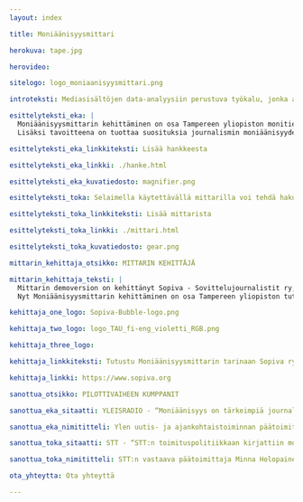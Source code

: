 ```yaml
---
layout: index

title: Moniäänisyysmittari

herokuva: tape.jpg

herovideo:

sitelogo: logo_moniaanisyysmittari.png

introteksti: Mediasisältöjen data-analyysiin perustuva työkalu, jonka avulla nähdään, ketkä pääsevät ääneen journalismissa. Moniäänisyysmittari tukee journalismin ja median moniäänisyyden kehittämistä.

esittelyteksti_eka: |
  Moniäänisyysmittarin kehittäminen on osa Tampereen yliopiston monitieteistä tutkimushanketta, jossa voimansa yhdistävät journalistiikan ja tietotekniikan tutkimus, kaksi mediataloa sekä monialainen ohjausryhmä. Rahoittajana toimii Media-alan Tutkimussäätiö. Hankkeen tavoitteena on kehittää valmiiksi luonnollisen kielen käsittelymenetelmiä hyödyntävä data-analytiikkatyökalu ja kokeilla sen käyttöä työpajoissa, jotka järjestetään hankekumppaneina toimivien toimitusten kanssa.<br><br>
  Lisäksi tavoitteena on tuottaa suosituksia journalismin moniäänisyyden kehittämiseksi erilaisten toimitusten näkökulmasta. Lähtökohtana on luottamus siihen, että erilaisia ääniä ja näkökulmia kuuntelemalla ja yhteistä ymmärrystä lisäämällä saadaan aikaan parempaa journalismia ja laadukkaampaa julkista keskustelua.

esittelyteksti_eka_linkkiteksti: Lisää hankkeesta

esittelyteksti_eka_linkki: ./hanke.html

esittelyteksti_eka_kuvatiedosto: magnifier.png

esittelyteksti_toka: Selaimella käytettävällä mittarilla voi tehdä hakuja, jotka perustuvat mediatalojen uutisarkistoihin ja tietokantoihin. NLP-teknologiaa hyödyntävä mittari tunnistaa tekstistä haastateltavat henkilöt ja heihin liittyviä tietoja. Mittari mm. listaa haastatelluimmat henkilöt eri aihepiireistä sekä kertoo mm. naisten ja miesten osuuden kaikista haastatelluista, eri puolueita edustavien haastateltujen osuuden sekä erilaisten titteleiden esiintyvyyden. Hankkeen yhtenä keskeisenä kysymyksenä on pohtia, mitä ulottuvuuksia moniäänisyyden laajasta käsitteestä kannattaa mitata. Hakuominaisuuksien kehittäminen onkin kesken.

esittelyteksti_toka_linkkiteksti: Lisää mittarista

esittelyteksti_toka_linkki: ./mittari.html

esittelyteksti_toka_kuvatiedosto: gear.png

mittarin_kehittaja_otsikko: MITTARIN KEHITTÄJÄ

mittarin_kehittaja_teksti: |
  Mittarin demoversion on kehittänyt Sopiva - Sovittelujournalistit ry, jonka juuret ovat Tampereen yliopiston Sovittelujournalismi-nimisessä tutkimushankkeessa. Sopiva ry:n tiimi osallistui mittarilla Helsingin Sanomain Säätiön vuoden 2019 Uutisraivaaja-innovaatiokilpailuun ja pääsi projektilla viiden finalistin joukkoon. Uutisraivaajassa projektin kumppaneina toimivat Yleisradio ja Suomen Tietotoimisto STT.<br><br>
  Nyt Moniäänisyysmittarin kehittäminen on osa Tampereen yliopiston tutkimushanketta, jonka kumppaneina ovat STT ja Kaleva Media. Rahoittajana toimii Media-alan tutkimussäätiö ja Journalistisen kulttuurin edistämissäätiö. Hankkeen parissa työskentelee tutkimusryhmä, johon kuuluvat tutkijat journalistiikasta ja tietotekniikasta sekä molempien tieteiden professorit. Tutkimusryhmää ohjaa apulaisprofessori Laura Ahva.

kehittaja_one_logo: Sopiva-Bubble-logo.png

kehittaja_two_logo: logo_TAU_fi-eng_violetti_RGB.png

kehittaja_three_logo: 

kehittaja_linkkiteksti: Tutustu Moniäänisyysmittarin tarinaan Sopiva ry:n nettisivuilla.

kehittaja_linkki: https://www.sopiva.org

sanottua_otsikko: PILOTTIVAIHEEN KUMPPANIT

sanottua_eka_sitaatti: YLEISRADIO - “Moniäänisyys on tärkeimpiä journalismin ominaisuuksia. Vanha totuus kuuluu, että jos et voi mitata, et voi myöskään johtaa. Moniäänisyyden parantaminen vaatii siis hyviä mittareita, joita meiltä nyt puuttuu. Siksi olemme ilomielin mukana tässä hankkeessa.”

sanottua_eka_nimititteli: Ylen uutis- ja ajankohtaistoiminnan päätoimittaja Jouko Jokinen

sanottua_toka_sitaatti: STT - “STT:n toimituspolitiikkaan kirjattiin moniäänisyyden tavoite jo yli vuosikymmen sitten. Uutistoimiston usein pakkotahtisessa arjessa tavoite on vaikea saavuttaa, joten työkalu sen tueksi on tervetullut.”

sanottua_toka_nimititteli: STT:n vastaava päätoimittaja Minna Holopainen

ota_yhteytta: Ota yhteyttä

---
```

